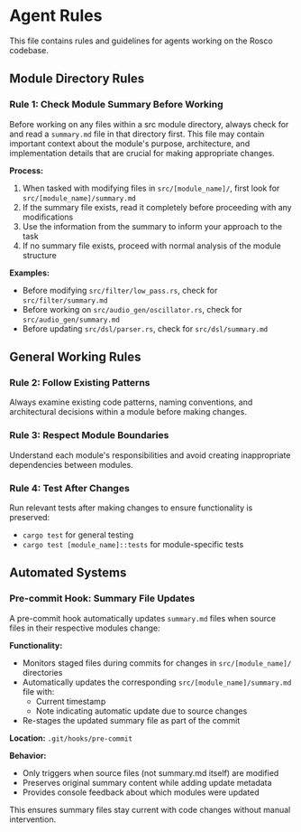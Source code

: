 # Agent Rules

This file contains rules and guidelines for agents working on the Rosco codebase.

## Module Directory Rules

### Rule 1: Check Module Summary Before Working
Before working on any files within a src module directory, always check for and read a `summary.md` file in that directory first. This file may contain important context about the module's purpose, architecture, and implementation details that are crucial for making appropriate changes.

**Process:**
1. When tasked with modifying files in `src/[module_name]/`, first look for `src/[module_name]/summary.md`
2. If the summary file exists, read it completely before proceeding with any modifications
3. Use the information from the summary to inform your approach to the task
4. If no summary file exists, proceed with normal analysis of the module structure

**Examples:**
- Before modifying `src/filter/low_pass.rs`, check for `src/filter/summary.md`
- Before working on `src/audio_gen/oscillator.rs`, check for `src/audio_gen/summary.md`
- Before updating `src/dsl/parser.rs`, check for `src/dsl/summary.md`

## General Working Rules

### Rule 2: Follow Existing Patterns
Always examine existing code patterns, naming conventions, and architectural decisions within a module before making changes.

### Rule 3: Respect Module Boundaries
Understand each module's responsibilities and avoid creating inappropriate dependencies between modules.

### Rule 4: Test After Changes
Run relevant tests after making changes to ensure functionality is preserved:
- `cargo test` for general testing
- `cargo test [module_name]::tests` for module-specific tests

## Automated Systems

### Pre-commit Hook: Summary File Updates
A pre-commit hook automatically updates `summary.md` files when source files in their respective modules change:

**Functionality:**
- Monitors staged files during commits for changes in `src/[module_name]/` directories
- Automatically updates the corresponding `src/[module_name]/summary.md` file with:
  - Current timestamp
  - Note indicating automatic update due to source changes
- Re-stages the updated summary file as part of the commit

**Location:** `.git/hooks/pre-commit`

**Behavior:**
- Only triggers when source files (not summary.md itself) are modified
- Preserves original summary content while adding update metadata
- Provides console feedback about which modules were updated

This ensures summary files stay current with code changes without manual intervention.